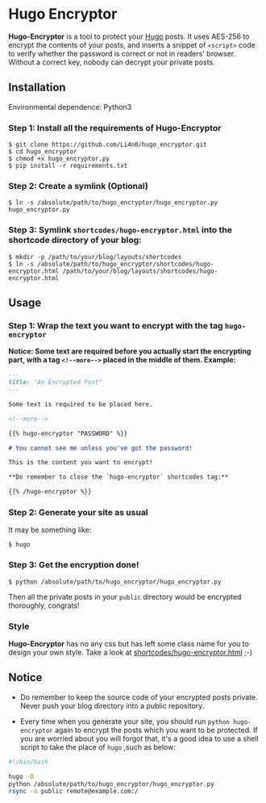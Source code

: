 # Hugo Encryptor

**Hugo-Encryptor** is a tool to protect your [Hugo](https://gohugo.io) posts. It uses AES-256 to encrypt the contents of your posts, and inserts a snippet of `<script>` code to verify whether the password is correct or not in readers' browser. Without a correct key, nobody can decrypt your private posts.

## Installation

Environmental dependence: Python3

### Step 1: Install all the requirements of Hugo-Encryptor

    $ git clone https://github.com/Li4n0/hugo_encryptor.git
    $ cd hugo_encryptor
    $ chmod +x hugo_encryptor.py
    $ pip install -r requirements.txt

### Step 2: Create a symlink (Optional)

    $ ln -s /absolute/path/to/hugo_encryptor/hugo_encryptor.py hugo_encryptor.py

### Step 3: Symlink `shortcodes/hugo-encryptor.html` into the shortcode directory of your blog:

    $ mkdir -p /path/to/your/blog/layouts/shortcodes
    $ ln -s /absolute/path/to/hugo_encryptor/shortcodes/hugo-encryptor.html /path/to/your/blog/layouts/shortcodes/hugo-encryptor.html


## Usage

### Step 1: Wrap the text you want to encrypt with the tag `hugo-encryptor`

**Notice: Some text are required before you actually start the encrypting part, with a tag `<!--more-->` placed in the middle of them. Example:**

```markdown
---
title: "An Encrypted Post"
---

Some text is required to be placed here.

<!--more-->

{{% hugo-encryptor "PASSWORD" %}}

# You cannot see me unless you've got the password!

This is the content you want to encrypt!

**Do remember to close the `hugo-encryptor` shortcodes tag:**

{{% /hugo-encryptor %}}
```


### Step 2: Generate your site as usual

It may be something like:

    $ hugo

### Step 3: Get the encryption done!

    $ python /absolute/path/to/hugo_encryptor/hugo_encryptor.py

Then all the private posts in your `public` directory would be encrypted thoroughly, congrats!

### Style

**Hugo-Encryptor** has no any css but has left some class name for you to design your own style. Take a look at [shortcodes/hugo-encryptor.html](shortcodes/hugo-encryptor.html) ;-)


## Notice

* Do remember to keep the source code of your encrypted posts private. Never push your blog directory into a public repository.

* Every time when you generate your site, you should run `python hugo-encryptor` again to encrypt the posts which you want to be protected. If you are worried about you will forgot that, it's a good idea to use a shell script to take the place of  `hugo` ,such as below:

```bash
#!/bin/bash

hugo -D
python /absolute/path/to/hugo_encryptor/hugo_encryptor.py
rsync -a public remote@example.com:/
```
